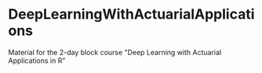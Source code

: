 # DeepLearningWithActuarialApplications
Material for the 2-day block course "Deep Learning with Actuarial Applications in R"
